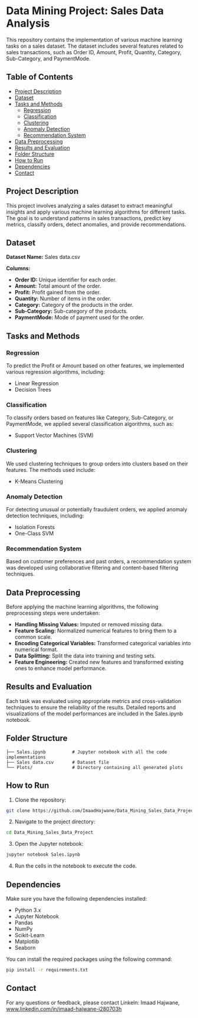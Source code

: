 # Data Mining Project: Sales Data Analysis

This repository contains the implementation of various machine learning tasks on a sales dataset. The dataset includes several features related to sales transactions, such as Order ID, Amount, Profit, Quantity, Category, Sub-Category, and PaymentMode.  

## Table of Contents
- [Project Description](#project-description)
- [Dataset](#dataset)
- [Tasks and Methods](#tasks-and-methods)
    - [Regression](#regression)
    - [Classification](#classification)
    - [Clustering](#clustering)
    - [Anomaly Detection](#anomaly-detection)
    - [Recommendation System](#recommendation-system)
- [Data Preprocessing](#data-preprocessing)
- [Results and Evaluation](#results-and-evaluation)
- [Folder Structure](#folder-structure)
- [How to Run](#how-to-run)
- [Dependencies](#dependencies)
- [Contact](#contact)

## Project Description
This project involves analyzing a sales dataset to extract meaningful insights and apply various machine learning algorithms for different tasks. The goal is to understand patterns in sales transactions, predict key metrics, classify orders, detect anomalies, and provide recommendations.

## Dataset
**Dataset Name:** Sales data.csv

**Columns:**
- **Order ID:** Unique identifier for each order.
- **Amount:** Total amount of the order.
- **Profit:** Profit gained from the order.
- **Quantity:** Number of items in the order.
- **Category:** Category of the products in the order.
- **Sub-Category:** Sub-category of the products.
- **PaymentMode:** Mode of payment used for the order.

## Tasks and Methods

### Regression
To predict the Profit or Amount based on other features, we implemented various regression algorithms, including:
- Linear Regression
- Decision Trees

### Classification
To classify orders based on features like Category, Sub-Category, or PaymentMode, we applied several classification algorithms, such as:
- Support Vector Machines (SVM)

### Clustering
We used clustering techniques to group orders into clusters based on their features. The methods used include:
- K-Means Clustering

### Anomaly Detection
For detecting unusual or potentially fraudulent orders, we applied anomaly detection techniques, including:
- Isolation Forests
- One-Class SVM

### Recommendation System
Based on customer preferences and past orders, a recommendation system was developed using collaborative filtering and content-based filtering techniques.

## Data Preprocessing
Before applying the machine learning algorithms, the following preprocessing steps were undertaken:
- **Handling Missing Values:** Imputed or removed missing data.
- **Feature Scaling:** Normalized numerical features to bring them to a common scale.
- **Encoding Categorical Variables:** Transformed categorical variables into numerical format.
- **Data Splitting:** Split the data into training and testing sets.
- **Feature Engineering:** Created new features and transformed existing ones to enhance model performance.

## Results and Evaluation
Each task was evaluated using appropriate metrics and cross-validation techniques to ensure the reliability of the results. Detailed reports and visualizations of the model performances are included in the Sales.ipynb notebook.

## Folder Structure
```
├── Sales.ipynb          # Jupyter notebook with all the code implementations
├── Sales data.csv       # Dataset file
└── Plots/               # Directory containing all generated plots
```

## How to Run
1. Clone the repository:
```bash
git clone https://github.com/ImaadHajwane/Data_Mining_Sales_Data_Project.git
```

2. Navigate to the project directory:
```bash
cd Data_Mining_Sales_Data_Project
```

3. Open the Jupyter notebook:
```bash
jupyter notebook Sales.ipynb
```

4. Run the cells in the notebook to execute the code.

## Dependencies
Make sure you have the following dependencies installed:
- Python 3.x
- Jupyter Notebook
- Pandas
- NumPy
- Scikit-Learn
- Matplotlib
- Seaborn

You can install the required packages using the following command:
```bash
pip install -r requirements.txt
```

## Contact
For any questions or feedback, please contact LinkeIn: Imaad Hajwane, www.linkedin.com/in/imaad-hajwane-i280703h

